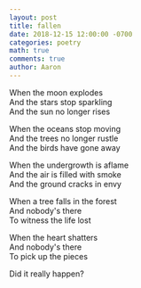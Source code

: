 ```yaml
---
layout: post
title: fallen
date: 2018-12-15 12:00:00 -0700
categories: poetry 
math: true
comments: true
author: Aaron
---
```


When the moon explodes  
And the stars stop sparkling  
And the sun no longer rises  

When the oceans stop moving  
And the trees no longer rustle  
And the birds have gone away  

When the undergrowth is aflame  
And the air is filled with smoke  
And the ground cracks in envy  

When a tree falls in the forest  
And nobody's there  
To witness the life lost  

When the heart shatters  
And nobody's there  
To pick up the pieces  

Did it really happen?
